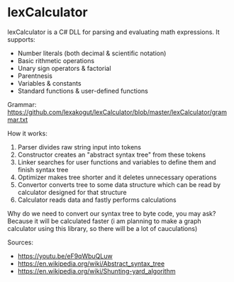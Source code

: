 # lexCalculator

lexCalculator is a C# DLL for parsing and evaluating math expressions. 
It supports:
  * Number literals (both decimal & scientific notation)
  * Basic rithmetic operations
  * Unary sign operators & factorial
  * Parentnesis
  * Variables & constants
  * Standard functions & user-defined functions
  
Grammar: https://github.com/lexakogut/lexCalculator/blob/master/lexCalculator/grammar.txt

How it works:
  1. Parser divides raw string input into tokens
  2. Constructor creates an "abstract syntax tree" from these tokens
  3. Linker searches for user functions and variables to define them and finish syntax tree
  4. Optimizer makes tree shorter and it deletes unnecessary operations
  5. Convertor converts tree to some data structure which can be read by calculator designed for that structure
  6. Calculator reads data and fastly performs calculations
  
Why do we need to convert our syntax tree to byte code, you may ask? Because it will be calculated faster (i am planning to make a graph calculator using this library, so there will be a lot of cauculations)

Sources:
  - https://youtu.be/eF9qWbuQLuw
  - https://en.wikipedia.org/wiki/Abstract_syntax_tree
  - https://en.wikipedia.org/wiki/Shunting-yard_algorithm
